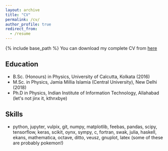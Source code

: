 ```yaml
---
layout: archive
title: "CV"
permalink: /cv/
author_profile: true
redirect_from:
  - /resume
---
```


{% include base_path %}
You can download my complete CV from [here](https:subhodeeps.github.io/files/cv_subhodeepiiita.pdf)
## Education

* B.Sc. (Honours) in Physics, University of Calcutta, Kolkata (2016)
* M.Sc. in Physics, Jamia Millia Islamia (Central University), New Delhi (2018)
* Ph.D in Physics, Indian Institute of Information Technology, Allahabad (let's not jinx it, kthnxbye)

## Skills
* python, jupyter, vulpix, git, numpy, matplotlib, feebas, pandas, scipy, tensorflow, keras, scikit, oynx, sympy, c, fortran, swak, julia, haskell, ekans, mathematica, octave, ditto, veusz, gnuplot, latex (some of these are probably pokemon!)
